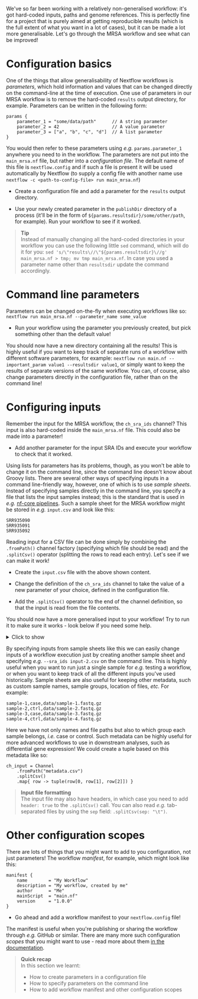 We've so far been working with a relatively non-generalised workflow: it's got
hard-coded inputs, paths and genome references. This is perfectly fine for a
project that is purely aimed at getting reproducible results (which is the full
extent of what you want in a lot of cases), but it can be made a lot more
generalisable. Let's go through the MRSA workflow and see what can be improved!

# Configuration basics

One of the things that allow generalisability of Nextflow workflows is
*parameters*, which hold information and values that can be changed directly on
the command-line at the time of execution. One use of parameters in our MRSA
workflow is to remove the hard-coded `results` output directory, for example.
Parameters can be written in the following form:

```nextflow
params {
    parameter_1 = "some/data/path"      // A string parameter
    parameter_2 = 42                    // A value parameter
    parameter_3 = ["a", "b", "c", "d"]  // A list parameter
}
```

You would then refer to these parameters using *e.g.* `params.parameter_1`
anywhere you need to in the workflow. The parameters are not put into the
`main_mrsa.nf` file, but rather into a *configuration file*. The default name
of this file is `nextflow.config` and if such a file is present it will be used
automatically by Nextflow (to supply a config file with another name use
`nextflow -c <path-to-config-file> run main_mrsa.nf`)

* Create a configuration file and add a parameter for the `results` output
  directory.

* Use your newly created parameter in the `publishDir` directory of a process
  (it'll be in the form of `${params.resultsdir}/some/other/path`, for example).
  Run your workflow to see if it worked.

> **Tip** <br>
> Instead of manually changing all the hard-coded directories in your
> workflow you can use the following little `sed` command, which will do it for
> you: `sed 's/\"results\//\"${params.resultsdir}\//g' main_mrsa.nf > tmp; mv
> tmp main_mrsa.nf`. In case you used a parameter name other than `resultsdir`
> update the command accordingly.

# Command line parameters

Parameters can be changed on-the-fly when executing workflows like so: `nextflow
run main_mrsa.nf --parameter_name some_value`

* Run your workflow using the parameter you previously created, but pick
  something other than the default value!

You should now have a new directory containing all the results! This is highly
useful if you want to keep track of separate runs of a workflow with different
software parameters, for example: `nextflow run main.nf --important_param value1
--resultsdir value1`, or simply want to keep the results of separate versions of
the same workflow. You can, of course, also change parameters directly in the
configuration file, rather than on the command line!

# Configuring inputs

Remember the input for the MRSA workflow, the `ch_sra_ids` channel? This input
is also hard-coded inside the `main_mrsa.nf` file. This could also be made into
a parameter!

* Add another parameter for the input SRA IDs and execute your workflow to check
  that it worked.

Using lists for parameters has its problems, though, as you won't be able to
change it on the command line, since the command line doesn't know about Groovy
lists. There are several other ways of specifying inputs in a command
line-friendly way, however, one of which is to use *sample sheets*. Instead of
specifying samples directly in the command line, you specify a file that lists
the input samples instead; this is the standard that is used in *e.g.* [nf-core
pipelines](https://nf-co.re/). Such a sample sheet for the MRSA workflow might
be stored in *e.g.* `input.csv` and look like this:

```no-highlight
SRR935090
SRR935091
SRR935092
```

Reading input for a CSV file can be done simply by combining the `.fromPath()`
channel factory (specifying which file should be read) and the `.splitCsv()`
operator (splitting the rows to read each entry). Let's see if we can make it
work!

* Create the `input.csv` file with the above shown content.

* Change the definition of the `ch_sra_ids` channel to take the value of a new
  parameter of your choice, defined in the configuration file.

* Add the `.splitCsv()` operator to the end of the channel definition, so that
  the input is read from the file contents.

You should now have a more generalised input to your workflow! Try to run it to
make sure it works - look below if you need some help.

<details>
<summary> Click to show </summary>

```nextflow
// Channel definition
ch_sra_ids = Channel.fromPath( params.sra_ids ).splitCsv()

// Configuration file
sra_ids = "input.csv"
```

</details>

By specifying inputs from sample sheets like this we can easily change inputs
of a workflow execution just by creating another sample sheet and specifying
*e.g.* `--sra_ids input-2.csv` on the command line. This is highly useful when
you want to run just a single sample for *e.g.* testing a workflow, or when you
want to keep track of all the different inputs you've used historically. Sample
sheets are also useful for keeping other metadata, such as custom sample names,
sample groups, location of files, *etc.* For example:

```no-hightlight
sample-1,case,data/sample-1.fastq.gz
sample-2,ctrl,data/sample-2.fastq.gz
sample-3,case,data/sample-3.fastq.gz
sample-4,ctrl,data/sample-4.fastq.gz
```

Here we have not only names and file paths but also to which group each sample
belongs, *i.e.* case or control. Such metadata can be highly useful for more
advanced workflows to use in downstream analyses, such as differential gene
expression! We could create a tuple based on this metadata like so:

```nextflow
ch_input = Channel
    .fromPath("metadata.csv")
    .splitCsv()
    .map{ row -> tuple(row[0, row[1], row[2]]) }
```

> **Input file formatting** <br>
> The input file may also have headers, in which case you need to add `header:
> true` to the `.splitCsv()` call. You can also read *e.g.* tab-separated files
> by using the `sep` field: `.splitCsv(sep: "\t")`.

# Other configuration scopes

There are lots of things that you might want to add to you configuration, not
just parameters! The workflow *manifest*, for example, which might look like
this:

```nextflow
manifest {
    name        = "My Workflow"
    description = "My workflow, created by me"
    author      = "Me"
    mainScript  = "main.nf"
    version     = "1.0.0"
}
```

* Go ahead and add a workflow manifest to your `nextflow.config` file!

The manifest is useful when you're publishing or sharing the workflow through
*e.g.* GitHub or similar. There are many more such configuration *scopes* that
you might want to use - read more about them [in the documentation](https://www.nextflow.io/docs/latest/config.html#config-scopes).

> **Quick recap** <br>
> In this section we learnt:
>
> * How to create parameters in a configuration file
> * How to specify parameters on the command line
> * How to add workflow manifest and other configuration scopes

